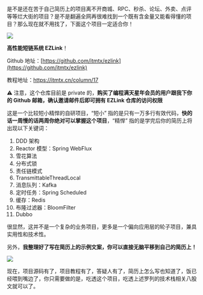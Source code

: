 是不是还在苦于自己简历上的项目离不开商城、RPC、秒杀、论坛、外卖、点评等等烂大街的项目？是不是翻遍全网再很难找到一个既有含金量又能看得懂的项目？那么现在就不用找了，下面这个项目一定适合你！

![](https://cs-wiki.oss-cn-shanghai.aliyuncs.com/ezlink2.jpg)

**高性能短链系统 EZLink**！

Github 地址：[https://github.com/itmtx/ezlink](https://github.com/itmtx/ezlink)

教程地址：https://itmtx.cn/column/17

⚠️ 注意，这个仓库目前是 private 的，**购买了编程满天星年会员的用户跟我下你的 Github 邮箱，确认邀请邮件后即可拥有 EZLink 仓库的访问权限**

这是一个比较短小精悍的自研项目，“短小” 指的是只有一万多行有效代码，**快的话一周慢的话两周你绝对可以掌握这个项目**，“精悍” 指的是学完后你的简历上将出现以下关键词：

1. DDD 架构
2. Reactor 模型：Spring WebFlux
3. 雪花算法
4. 分布式锁
5. 责任链模式
6. TransmittableThreadLocal
7. 消息队列：Kafka
8. 定时任务：Spring Scheduled
9. 缓存：Redis
10. 布隆过滤器：BloomFilter
11. Dubbo

很显然，这并不是一个复杂的业务项目，更多是一个偏向应用层的轮子项目，兼具实用性和技术性。

另外，**我整理好了写在简历上的示例文案，你可以直接无脑平移到自己的简历上！**

![](https://cs-wiki.oss-cn-shanghai.aliyuncs.com/image-20231102233024103.png)

现在，项目源码有了，项目教程有了，答疑人有了，简历上怎么写也知道了，饭已经喂到嘴边了，你只需要做的是，吃透这个项目，吃透上述罗列的技术栈相关八股文就可以了。
